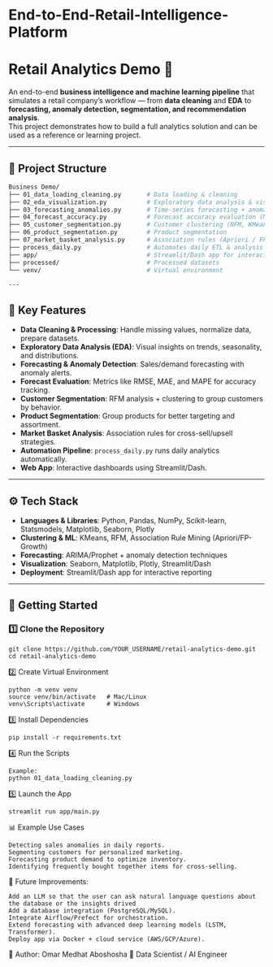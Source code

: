 # End-to-End-Retail-Intelligence-Platform

# Retail Analytics Demo 🚀

An end-to-end **business intelligence and machine learning pipeline** that simulates a retail company’s workflow — from **data cleaning** and **EDA** to **forecasting, anomaly detection, segmentation, and recommendation analysis**.  
This project demonstrates how to build a full analytics solution and can be used as a reference or learning project.

---

## 📂 Project Structure

```bash
Business Demo/
├── 01_data_loading_cleaning.py       # Data loading & cleaning
├── 02_eda_visualization.py           # Exploratory data analysis & visualization
├── 03_forecasting_anomalies.py       # Time-series forecasting + anomaly detection
├── 04_forecast_accuracy.py           # Forecast accuracy evaluation (MAPE, RMSE, etc.)
├── 05_customer_segmentation.py       # Customer clustering (RFM, KMeans, etc.)
├── 06_product_segmentation.py        # Product segmentation
├── 07_market_basket_analysis.py      # Association rules (Apriori / FP-Growth)
├── process_daily.py                  # Automates daily ETL & analysis pipeline
├── app/                              # Streamlit/Dash app for interactive dashboards
├── processed/                        # Processed datasets
└── venv/                             # Virtual environment

---
```
## 🔑 Key Features

- **Data Cleaning & Processing**: Handle missing values, normalize data, prepare datasets.  
- **Exploratory Data Analysis (EDA)**: Visual insights on trends, seasonality, and distributions.  
- **Forecasting & Anomaly Detection**: Sales/demand forecasting with anomaly alerts.  
- **Forecast Evaluation**: Metrics like RMSE, MAE, and MAPE for accuracy tracking.  
- **Customer Segmentation**: RFM analysis + clustering to group customers by behavior.  
- **Product Segmentation**: Group products for better targeting and assortment.  
- **Market Basket Analysis**: Association rules for cross-sell/upsell strategies.  
- **Automation Pipeline**: `process_daily.py` runs daily analytics automatically.  
- **Web App**: Interactive dashboards using Streamlit/Dash.  

---

## ⚙️ Tech Stack

- **Languages & Libraries**: Python, Pandas, NumPy, Scikit-learn, Statsmodels, Matplotlib, Seaborn, Plotly  
- **Clustering & ML**: KMeans, RFM, Association Rule Mining (Apriori/FP-Growth)  
- **Forecasting**: ARIMA/Prophet + anomaly detection techniques  
- **Visualization**: Seaborn, Matplotlib, Plotly, Streamlit/Dash  
- **Deployment**: Streamlit/Dash app for interactive reporting  

---

## 🚀 Getting Started

### 1️⃣ Clone the Repository
```
git clone https://github.com/YOUR_USERNAME/retail-analytics-demo.git
cd retail-analytics-demo
```

2️⃣ Create Virtual Environment
```
python -m venv venv
source venv/bin/activate   # Mac/Linux
venv\Scripts\activate      # Windows
```


3️⃣ Install Dependencies
```
pip install -r requirements.txt
```


4️⃣ Run the Scripts
```
Example:
python 01_data_loading_cleaning.py
```


5️⃣ Launch the App
```
streamlit run app/main.py
```


📊 Example Use Cases
```
Detecting sales anomalies in daily reports.
Segmenting customers for personalized marketing.
Forecasting product demand to optimize inventory.
Identifying frequently bought together items for cross-selling.
```

📌 Future Improvements:
```
Add an LLM so that the user can ask natural language questions about the database or the insights drived
Add a database integration (PostgreSQL/MySQL).
Integrate Airflow/Prefect for orchestration.
Extend forecasting with advanced deep learning models (LSTM, Transformer).
Deploy app via Docker + cloud service (AWS/GCP/Azure).
```


👤 Author:
Omar Medhat Aboshosha
💼 Data Scientist / AI Engineer
